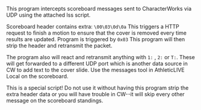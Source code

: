 This program intercepts scoreboard messages sent to CharacterWorks via UDP using the attached lss script.

Scoreboard header contains extra:
`\00\03\0d\0a`
This triggers a HTTP request to finish a motion to ensure that the cover is removed every time results are updated. Program is triggered by `0x03`
This program will then strip the header and retransmit the packet.

The program also will react and retransmit anything with `1:` , `2:` or `T:`. These will get forwarded to a different UDP port which is another data source in CW to add text to the cover slide. Use the messages tool in AthleticLIVE Local on the scoreboard.

This is a special script! Do not use it without having this program strip the extra header data or you will have trouble in CW--it will skip every other message on the scoreboard standings.